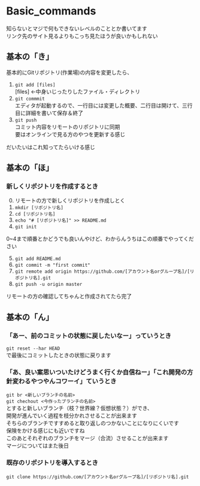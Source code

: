 # Basic_commands  

知らないとマジで何もできないレベルのこととか書いてます  
リンク先のサイト見るよりもこっち見たほうが良いかもしれない  

## 基本の「き」  

基本的にGitリポジトリ(作業場)の内容を変更したら、  
1. `git add [files]`  
   [files] ←中身いじったりしたファイル・ディレクトリ  
2. `git commmit`  
   エディタが起動するので、一行目には変更した概要、二行目は開けて、三行目に詳細を書いて保存＆終了  
3. `git push`  
   コミット内容をリモートのリポジトリに同期  
   要はオンラインで見る方のやつを更新する感じ  

だいたいはこれ知ってたらいける感じ  

## 基本の「ほ」  
### 新しくリポジトリを作成するとき  
0. リモートの方で新しくリポジトリを作成しとく  
1. `mkdir [リポジトリ名]`  
2. `cd [リポジトリ名]`  
3. `echo "# [リポジトリ名]" >> README.md`  
4. `git init`  

0~4まで順番とかどうでも良いんやけど、わからんうちはこの順番でやってください  

5. `git add README.md`  
6. `git commit -m "first commit"`  
7. `git remote add origin https://github.com/[アカウント名orグループ名]/[リポジトリ名].git`  
8. `git push -u origin master`  

リモートの方の確認してちゃんと作成されてたら完了  

## 基本の「ん」  
### 「あー、前のコミットの状態に戻したいなー」っていうとき  
 `git reset --har HEAD`  
 で最後にコミットしたときの状態に戻ります  

### 「あ、良い案思いついたけどうまく行くか自信ねー」「これ開発の方針変わるやつやんコワーイ」ていうとき  
 `git br <新しいブランチの名前>`  
 `git chechout <今作ったブランチの名前>`  
 とすると新しいブランチ（枝？世界線？仮想状態？）ができ、  
 開発が進んでいく過程を枝分かれさせることが出来ます  
 そちらのブランチですすめると取り返しのつかないことになりにくいです  
 保険をかける感じにも近いですね  
 このあとそれぞれのブランチをマージ（合流）させることが出来ます  
 マージについてはまた後日  

### 既存のリポジトリを導入するとき  

`git clone https://github.com/[アカウント名orグループ名]/[リポジトリ名].git`



